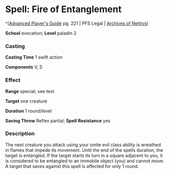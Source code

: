 # Spell: Fire of Entanglement

^([Advanced Player's Guide][ss-fire-of-entanglement] pg. 221 | PFS Legal | [Archives of Nehtys][sn-fire-of-entanglement])

**School** evocation; **Level** paladin 2

### Casting

**Casting Time** 1 swift action

**Components** V, S

### Effect

**Range** special; see text

**Target** one creature

**Duration** 1 round/level

**Saving Throw** Reflex partial; **Spell Resistance** yes

### Description

The next creature you attack using your smite evil class ability is wreathed in flames that impede its movement. Until the end of the spells duration, the target is entangled. If the target starts its turn in a square adjacent to you, it is considered to be entangled to an immobile object (you) and cannot move. A target that saves against this spell is affected for only 1 round.

[ss-fire-of-entanglement]: http://paizo.com/pathfinderRPG/v57
[sn-fire-of-entanglement]: http://www.archivesofnethys.com/SpellDisplay.aspx?ItemName=Fire%20of%20Entanglement